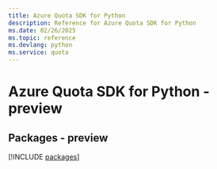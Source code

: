 ```yaml
---
title: Azure Quota SDK for Python
description: Reference for Azure Quota SDK for Python
ms.date: 02/26/2025
ms.topic: reference
ms.devlang: python
ms.service: quota
---
```

# Azure Quota SDK for Python - preview
## Packages - preview
[!INCLUDE [packages](quota-index.md)]